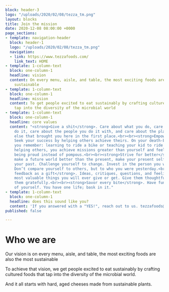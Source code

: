 ```yaml
---
block: header-3
logo: "/uploads/2020/02/08/tezza_tm.png"
layout: blocks
title: Join the mission
date: 2020-12-08 08:00:00 +0000
page_sections:
- template: navigation-header
  block: header-1
  logo: "/uploads/2020/02/08/tezza_tm.png"
  navigation:
  - link: https://www.tezzafoods.com/
    link_text: HOME
- template: 1-column-text
  block: one-column-1
  headline: vision
  content: On every menu, aisle, and table, the most exciting foods are also the most
    sustainable
- template: 1-column-text
  block: one-column-1
  headline: mission
  content: To get people excited to eat sustainably by crafting cultured foods that
    tap into the diversity of the microbial world
- template: 1-column-text
  block: one-column-1
  headline: core values
  content: "<strong>Give a shit</strong>. Care about what you do, care about how you
    do it, care about the people you do it with, and care about the planet and everything
    else that brought you here in the first place.<br><br><strong>Empower others</strong>.
    Seek your success by helping others achieve theirs. On your death-bed, what will
    you remember: learning to ride a bike or teaching your kid to ride a bike? By
    helping others, you achieve missions greater than yourself and feel the joy of
    being proud instead of pompous.<br><br><strong>Strive for better</strong>. To
    make a future world better than the present, make your present self better than
    your past. Challenge yourself to change. Invest in the person you want remembered.
    Don’t compare yourself to others, but to who you were yesterday.<br><br><strong>Treat
    feedback as a gift</strong>. Ideas, critiques, questions, and feelings are the
    most valuable things you will ever give or get. Give them thoughtfully, and receive
    them gratefully.<br><br><strong>Savor every bite</strong>. Have fun and take care
    of yourself. You have one life; bask in it."
- template: 1-column-text
  block: one-column-1
  headline: does this sound like you?
  content: 'If you answered with a "YES!", reach out to us. tezzafoods@gmail.com '
published: false

---
```

# Who we are

Our vision is on every menu, aisle, and table, the most exciting foods are also the most sustainable

To achieve that vision, we get people excited to eat sustainably by crafting cultured foods that tap into the diversity of the microbial world.

And it all starts with hard, aged cheeses made from sustainable plants.

